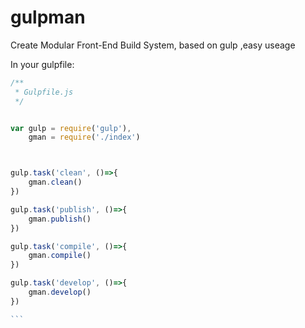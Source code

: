 # gulpman
Create Modular Front-End Build System, based on gulp ,easy useage

In your gulpfile:

````Javascript
/**
 * Gulpfile.js
 */


var gulp = require('gulp'),
    gman = require('./index')



gulp.task('clean', ()=>{
    gman.clean()
})

gulp.task('publish', ()=>{
    gman.publish()
})

gulp.task('compile', ()=>{
    gman.compile()
})

gulp.task('develop', ()=>{
    gman.develop()
})

```

